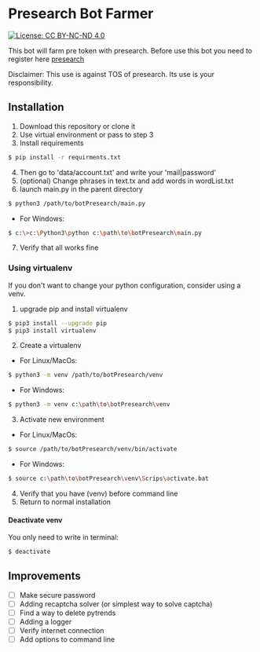 # Presearch Bot Farmer

[![License: CC BY-NC-ND 4.0](https://img.shields.io/badge/License-CC%20BY--NC--ND%204.0-lightgrey.svg)](https://creativecommons.org/licenses/by-nc-nd/4.0/)

This bot will farm pre token with presearch.
Before use this bot you need to register here [presearch](https://presearch.org/signup?rid=1800866)

Disclaimer: This use is against TOS of presearch. Its use is your responsibility.

## Installation

1. Download this repository or clone it
2. Use virtual environment or pass to step 3
3. Install requirements
```bash
$ pip install -r requirments.txt
```
4. Then go to 'data/account.txt' and write your 'mail|password'
5. (optional) Change phrases in text.tx and add words in wordList.txt
6. launch main.py in the parent directory
```bash
$ python3 /path/to/botPresearch/main.py
```
- For Windows:
```bash
$ c:\>c:\Python3\python c:\path\to\botPresearch\main.py
```
7. Verify that all works fine

### Using virtualenv

If you don't want to change your python configuration, consider using a venv.

1. upgrade pip and install virtualenv

```bash
$ pip3 install --upgrade pip
$ pip3 install virtualenv
```

2. Create a virtualenv
- For Linux/MacOs:
```bash
$ python3 -m venv /path/to/botPresearch/venv
```
- For Windows:
```bash
$ python3 -m venv c:\path\to\botPresearch\venv
```
3. Activate new environment
- For Linux/MacOs:
```bash
$ source /path/to/botPresearch/venv/bin/activate
```
- For Windows:
```bash
$ source c:\path\to\botPresearch\venv\Scrips\activate.bat
```
4. Verify that you have (venv) before command line
5. Return to normal installation

#### Deactivate venv

You only need to write in terminal:
```bash
$ deactivate
```

## Improvements

- [ ] Make secure password
- [ ] Adding recaptcha solver (or simplest way to solve captcha)
- [ ] Find a way to delete pytrends
- [ ] Adding a logger
- [ ] Verify internet connection
- [ ] Add options to command line
